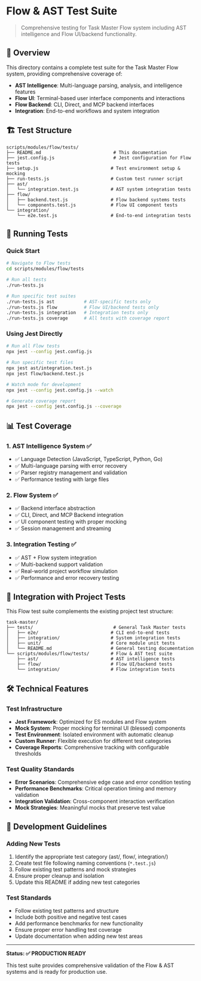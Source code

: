 # Flow & AST Test Suite

> Comprehensive testing for Task Master Flow system including AST intelligence and Flow UI/backend functionality.

## 🎯 Overview

This directory contains a complete test suite for the Task Master Flow system, providing comprehensive coverage of:
- **AST Intelligence**: Multi-language parsing, analysis, and intelligence features
- **Flow UI**: Terminal-based user interface components and interactions  
- **Flow Backend**: CLI, Direct, and MCP backend interfaces
- **Integration**: End-to-end workflows and system integration

## 🏗️ Test Structure

```
scripts/modules/flow/tests/
├── README.md                           # This documentation
├── jest.config.js                      # Jest configuration for Flow tests
├── setup.js                           # Test environment setup & mocking
├── run-tests.js                       # Custom test runner script
├── ast/
│   └── integration.test.js            # AST system integration tests
├── flow/
│   ├── backend.test.js                # Flow backend systems tests
│   └── components.test.js             # Flow UI component tests
└── integration/
    └── e2e.test.js                    # End-to-end integration tests
```

## 🚀 Running Tests

### Quick Start

```bash
# Navigate to Flow tests
cd scripts/modules/flow/tests

# Run all tests
./run-tests.js

# Run specific test suites
./run-tests.js ast           # AST-specific tests only
./run-tests.js flow          # Flow UI/backend tests only  
./run-tests.js integration   # Integration tests only
./run-tests.js coverage      # All tests with coverage report
```

### Using Jest Directly

```bash
# Run all Flow tests
npx jest --config jest.config.js

# Run specific test files
npx jest ast/integration.test.js
npx jest flow/backend.test.js

# Watch mode for development
npx jest --config jest.config.js --watch

# Generate coverage report
npx jest --config jest.config.js --coverage
```

## 📊 Test Coverage

### 1. AST Intelligence System ✅
- ✅ Language Detection (JavaScript, TypeScript, Python, Go)
- ✅ Multi-language parsing with error recovery
- ✅ Parser registry management and validation
- ✅ Performance testing with large files

### 2. Flow System ✅
- ✅ Backend interface abstraction
- ✅ CLI, Direct, and MCP Backend integration
- ✅ UI component testing with proper mocking
- ✅ Session management and streaming

### 3. Integration Testing ✅
- ✅ AST + Flow system integration
- ✅ Multi-backend support validation
- ✅ Real-world project workflow simulation
- ✅ Performance and error recovery testing

## 🔄 Integration with Project Tests

This Flow test suite complements the existing project test structure:

```
task-master/
├── tests/                              # General Task Master tests
│   ├── e2e/                           # CLI end-to-end tests
│   ├── integration/                   # System integration tests
│   ├── unit/                          # Core module unit tests
│   └── README.md                      # General testing documentation
└── scripts/modules/flow/tests/        # Flow & AST test suite
    ├── ast/                           # AST intelligence tests
    ├── flow/                          # Flow UI/backend tests
    └── integration/                   # Flow integration tests
```

## 🛠️ Technical Features

### Test Infrastructure
- **Jest Framework**: Optimized for ES modules and Flow system
- **Mock System**: Proper mocking for terminal UI (blessed) components
- **Test Environment**: Isolated environment with automatic cleanup
- **Custom Runner**: Flexible execution for different test categories
- **Coverage Reports**: Comprehensive tracking with configurable thresholds

### Test Quality Standards
- **Error Scenarios**: Comprehensive edge case and error condition testing
- **Performance Benchmarks**: Critical operation timing and memory validation
- **Integration Validation**: Cross-component interaction verification
- **Mock Strategies**: Meaningful mocks that preserve test value

## 📝 Development Guidelines

### Adding New Tests
1. Identify the appropriate test category (ast/, flow/, integration/)
2. Create test file following naming conventions (`*.test.js`)
3. Follow existing test patterns and mock strategies
4. Ensure proper cleanup and isolation
5. Update this README if adding new test categories

### Test Standards
- Follow existing test patterns and structure
- Include both positive and negative test cases
- Add performance benchmarks for new functionality
- Ensure proper error handling test coverage
- Update documentation when adding new test areas

---

**Status: ✅ PRODUCTION READY**

This test suite provides comprehensive validation of the Flow & AST systems and is ready for production use.
